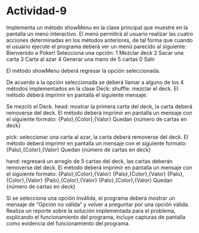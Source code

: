 # Actividad-9
Implementa un método showMenu en la clase principal que muestre en la pantalla un menú interactivo. El menú permitirá al usuario realizar las cuatro acciones determinadas en los métodos anteriores, de tal forma que cuando el usuario ejecute el programa deberá ver un menú parecido al siguiente:
Bienvenido a Poker!
Selecciona una opción:
1 Mezclar deck
2 Sacar una carta
3 Carta al azar
4 Generar una mano de 5 cartas
0 Salir


El método showMenu deberá regresar la opción seleccionada.

De acuerdo a la opción seleccionada se deberá llamar a alguno de los 4 métodos implementados en la clase Deck:
shuffle: mezclar el deck. El método deberá imprimir en pantalla el siguiente mensaje:

Se mezcló el Deck.
head: mostrar la primera carta del deck, la carta deberá removerse del deck. El método deberá imprimir en pantalla un mensaje con el siguiente formato:
{Palo},{Color},{Valor}
Quedan {número de cartas en deck}

pick: seleccionar una carta al azar, la carta deberá removerse del deck. El método deberá imprimir en pantalla un mensaje con el siguiente formato:
{Palo},{Color},{Valor}
Quedan {número de cartas en deck}

hand: regresará un arreglo de 5 cartas del deck, las cartas deberán removerse del deck. El método deberá imprimir en pantalla un mensaje con el siguiente formato:
{Palo},{Color},{Valor}
{Palo},{Color},{Valor}
{Palo},{Color},{Valor}
{Palo},{Color},{Valor}
{Palo},{Color},{Valor}
Quedan {número de cartas en deck}

Si se selecciona una opción inválida, el programa deberá mostrar un mensaje de “Opción no válida” y volver a preguntar por una opción válida.
Realiza un reporte sobre la solución implementada para el problema, explicando el funcionamiento del programa, incluye capturas de pantalla como evidencia del funcionamiento del programa.
